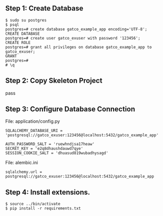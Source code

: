 ## Step 1: Create Database

```
$ sudo su postgres
$ psql
postgres=# create database gatco_example_app encoding='UTF-8';
CREATE DATABASE
postgres=# create user gatco_exuser with password '123456';
CREATE ROLE
postgres=# grant all privileges on database gatco_example_app to gatco_exuser;
GRANT
postgres=# 
# \q

```

## Step 2: Copy Skeleton Project
pass

## Step 3: Configure Database Connection

File: application/config.py

```
SQLALCHEMY_DATABASE_URI = 'postgresql://gatco_exuser:123456@localhost:5432/gatco_example_app'

AUTH_PASSWORD_SALT = 'ruewhndjsa17heaw'
SECRET_KEY = 'e2q8dhaushdauwd7qye'
SESSION_COOKIE_SALT = 'dhuasud819wubadhysagd'

```

File: alembic.ini

```
sqlalchemy.url = postgresql://gatco_exuser:123456@localhost:5432/gatco_example_app

```

## Step 4: Install extensions.

```
$ source ../bin/activate
$ pip install -r requirements.txt
```